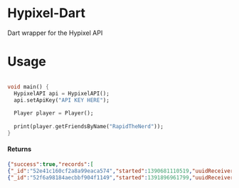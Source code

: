 # Hypixel-Dart

Dart wrapper for the Hypixel API

# Usage

```dart

void main() {
  HypixelAPI api = HypixelAPI();
  api.setApiKey("API KEY HERE");
  
  Player player = Player();
  
  print(player.getFriendsByName("RapidTheNerd"));
}
```

#### Returns

```json
{"success":true,"records":[
{"_id":"52e41c160cf2a8a99eaca574","started":1390681110519,"uuidReceiver":"522e495748ee41d2a7df0596c0433c72","uuidSender":"43db704e10b140b3a38dce059de35a59"},
{"_id":"52f6a98184aecbbf904f1149","started":1391896961799,"uuidReceiver":"90a6cb8e1b334da091776b3915138db0","uuidSender":"43db704e10b140b3a38dce059de35a59"}
```
